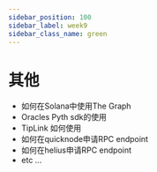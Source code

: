 ```yaml
---
sidebar_position: 100
sidebar_label: week9
sidebar_class_name: green
---
```


# 其他

- 如何在Solana中使用The Graph
- Oracles Pyth sdk的使用
- TipLink 如何使用
- 如何在quicknode申请RPC endpoint
- 如何在helius申请RPC endpoint
- etc ...
